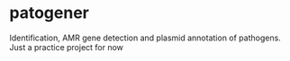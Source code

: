 # patogener
Identification, AMR gene detection and plasmid annotation of pathogens. Just a practice project for now

